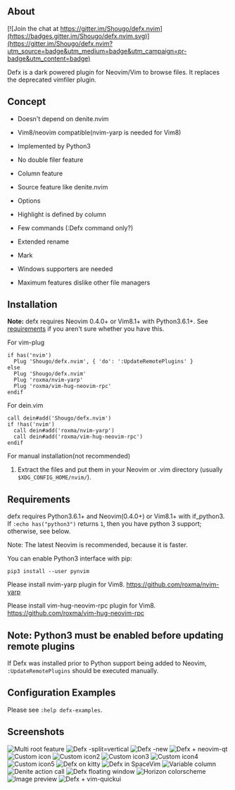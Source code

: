 ## About

[![Join the chat at https://gitter.im/Shougo/defx.nvim](https://badges.gitter.im/Shougo/defx.nvim.svg)](https://gitter.im/Shougo/defx.nvim?utm_source=badge&utm_medium=badge&utm_campaign=pr-badge&utm_content=badge)

Defx is a dark powered plugin for Neovim/Vim to browse files.
It replaces the deprecated vimfiler plugin.


## Concept

* Doesn't depend on denite.nvim

* Vim8/neovim compatible(nvim-yarp is needed for Vim8)

* Implemented by Python3

* No double filer feature

* Column feature

* Source feature like denite.nvim

* Options

* Highlight is defined by column

* Few commands (:Defx command only?)

* Extended rename

* Mark

* Windows supporters are needed

* Maximum features dislike other file managers


## Installation

**Note:** defx requires Neovim 0.4.0+ or Vim8.1+ with Python3.6.1+.  See
[requirements](#requirements) if you aren't sure whether you have this.

For vim-plug

```viml
if has('nvim')
  Plug 'Shougo/defx.nvim', { 'do': ':UpdateRemotePlugins' }
else
  Plug 'Shougo/defx.nvim'
  Plug 'roxma/nvim-yarp'
  Plug 'roxma/vim-hug-neovim-rpc'
endif
```

For dein.vim

```viml
call dein#add('Shougo/defx.nvim')
if !has('nvim')
  call dein#add('roxma/nvim-yarp')
  call dein#add('roxma/vim-hug-neovim-rpc')
endif
```

For manual installation(not recommended)

1. Extract the files and put them in your Neovim or .vim directory
   (usually `$XDG_CONFIG_HOME/nvim/`).


## Requirements

defx requires Python3.6.1+ and Neovim(0.4.0+) or Vim8.1+ with if\_python3.  If
`:echo has("python3")` returns `1`, then you have python 3 support; otherwise,
see below.

Note: The latest Neovim is recommended, because it is faster.

You can enable Python3 interface with pip:

    pip3 install --user pynvim

Please install nvim-yarp plugin for Vim8.
https://github.com/roxma/nvim-yarp

Please install vim-hug-neovim-rpc plugin for Vim8.
https://github.com/roxma/vim-hug-neovim-rpc


## Note: Python3 must be enabled before updating remote plugins
If Defx was installed prior to Python support being added to Neovim,
`:UpdateRemotePlugins` should be executed manually.


## Configuration Examples

Please see `:help defx-examples`.


## Screenshots

![Multi root feature](https://user-images.githubusercontent.com/41495/45696476-ac9d0a80-bb9e-11e8-9ee2-120ac7d0f045.png)
![Defx -split=vertical](https://user-images.githubusercontent.com/2835826/45823772-7190f900-bcbc-11e8-9727-3dda3ce4c07c.png)
![Defx -new](https://user-images.githubusercontent.com/3047695/45927914-7f07e680-bf3b-11e8-9b36-755e1eec2a8f.png)
![Defx + neovim-qt](https://user-images.githubusercontent.com/1314340/48659914-0b4a0c00-ea9c-11e8-9953-2f2d5ca7f24a.png)
![Custom icon](https://user-images.githubusercontent.com/10108377/59982828-ac93d480-9620-11e9-8c10-51909cfeaf94.png)
![Custom icon2](https://user-images.githubusercontent.com/3021667/55260000-95ba2d80-523d-11e9-877c-756a080a9a28.png)
![Custom icon3](https://user-images.githubusercontent.com/10397021/57774111-3f04a680-774c-11e9-852a-53c394f672ef.png)
![Custom icon4](https://user-images.githubusercontent.com/12205650/58801907-d9346d80-85d9-11e9-8a2d-de4635aa1eba.png)
![Custom icon5](https://user-images.githubusercontent.com/11615211/82411894-381e1b80-9aa5-11ea-9552-fd9847fe25e3.png)
![Defx on kitty](https://user-images.githubusercontent.com/8403993/51080184-d29e6b80-16b5-11e9-802b-7c2f56705e2e.png)
![Defx in SpaceVim](https://user-images.githubusercontent.com/13142418/54086225-85233f80-4382-11e9-8091-7f387319b90a.png)
![Variable column](https://user-images.githubusercontent.com/19503791/56090130-58f26580-5ed0-11e9-8b66-e684cb11b0d1.png)
![Denite action call](https://user-images.githubusercontent.com/41671631/56280845-a6bfd580-613d-11e9-857a-d81f2633eeab.png)
![Defx floating window](https://user-images.githubusercontent.com/24732170/59892964-1c823f00-9416-11e9-8369-2e21910e168c.png)
![Horizon colorscheme](https://user-images.githubusercontent.com/324519/63241202-a4fb4100-c207-11e9-9060-c3c04608ea7b.png)
![Image preview](https://user-images.githubusercontent.com/41671631/85951370-5d9c2000-b995-11ea-8a3d-2c304d21cc4c.gif)
![Defx + vim-quickui](https://user-images.githubusercontent.com/32936898/92196371-bd390f00-eea1-11ea-957e-5dcde77afd3e.png)
